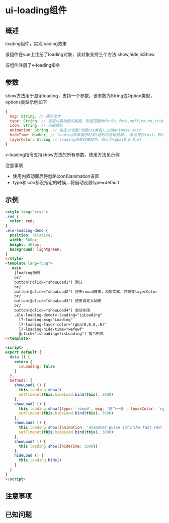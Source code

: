 # ui-loading组件

## 概述

loading组件，实现loading效果

该组件在vue上注册了loading对象，该对象支持三个方法:show,hide,isShow

该组件注册了v-loading指令

## 参数

show方法用于显示loading，支持一个参数，该参数为String或Option类型，options类型示例如下

```javascript
{
  msg: String, // 提示文本
  type: String, // 使用内置动画的类型，取值范围default,dots,puff,round,triangle
  icon: String, // 动画图标
  animation: String, // 自定义动画(动画css类名),支持animate.scss
  hideTime: Number, // loading效果展示时间(超时将自动隐藏)，单位毫秒(ms)，默认值0，值为0时将永远显示直至手工关闭
  layerColor: String // loading效果遮罩颜色，默认为rgba(0,0,0,0)
}
```

v-loading指令支持show方法的所有参数，使用方法见示例

注意事项

  - 使用内置动画后将忽略icon和animation设置
  - type和icon都没指定的时候，将自动设置type=default

## 示例

```html
<style lang="scss">
.red {
  color: red;
}
.ele-loading-demo {
  position: relative;
  width: 500px;
  height: 400px;
  background: lightgreen;
}
</style>
<template lang="pug">
  .main
    |loading示例
    br/
    button(@click="showLoad1") 默认
    br/
    button(@click="showLoad2") 使用round效果，添加文本，并改变layerColor
    br/
    button(@click="showLoad3") 使用自定义动画
    br/
    button(@click="showLoad4") 自动关闭
    .ele-loading-demo(v-loading="isLoading"
      l7-loading-msg="Loading"
      l7-loading-layer-color="rgba(0,0,0,.6)"
      l7-loading-hide-time="wefewf"
      @click="isLoading=!isLoading") 指令形式
</template>

<script>
export default {
  data () {
    return {
      isLoading: false
    }
  },
  methods: {
    showLoad1 () {
      this.loading.show()
      setTimeout(this.hideLoad.bind(this), 3000)
    },
    showLoad2 () {
      this.loading.show({type: 'round', msg: '再飞一会', layerColor: 'rgba(141,215,182,.6)'})
      setTimeout(this.hideLoad.bind(this), 3000)
    },
    showLoad3 () {
      this.loading.show({animation: 'animated pulse infinite fast red', icon: 'heart'})
      setTimeout(this.hideLoad.bind(this), 3000)
    },
    showLoad4 () {
      this.loading.show({hideTime: 3000})
    },
    hideLoad () {
      this.loading.hide()
    }
  }
}
</script>
```

## 注意事项

## 已知问题
